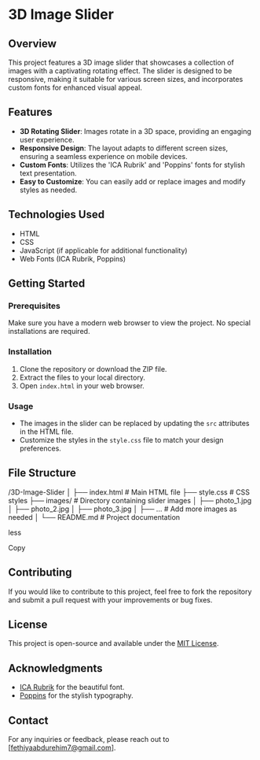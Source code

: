# 3D Image Slider

## Overview

This project features a 3D image slider that showcases a collection of images with a captivating rotating effect. The slider is designed to be responsive, making it suitable for various screen sizes, and incorporates custom fonts for enhanced visual appeal.

## Features

- **3D Rotating Slider**: Images rotate in a 3D space, providing an engaging user experience.
- **Responsive Design**: The layout adapts to different screen sizes, ensuring a seamless experience on mobile devices.
- **Custom Fonts**: Utilizes the 'ICA Rubrik' and 'Poppins' fonts for stylish text presentation.
- **Easy to Customize**: You can easily add or replace images and modify styles as needed.

## Technologies Used

- HTML
- CSS
- JavaScript (if applicable for additional functionality)
- Web Fonts (ICA Rubrik, Poppins)

## Getting Started

### Prerequisites

Make sure you have a modern web browser to view the project. No special installations are required.

### Installation

1. Clone the repository or download the ZIP file.
2. Extract the files to your local directory.
3. Open `index.html` in your web browser.

### Usage

- The images in the slider can be replaced by updating the `src` attributes in the HTML file.
- Customize the styles in the `style.css` file to match your design preferences.

## File Structure

/3D-Image-Slider
│
├── index.html # Main HTML file
├── style.css # CSS styles
├── images/ # Directory containing slider images
│ ├── photo_1.jpg
│ ├── photo_2.jpg
│ ├── photo_3.jpg
│ ├── ... # Add more images as needed
│
└── README.md # Project documentation

less

Copy

## Contributing

If you would like to contribute to this project, feel free to fork the repository and submit a pull request with your improvements or bug fixes.

## License

This project is open-source and available under the [MIT License](LICENSE).

## Acknowledgments

- [ICA Rubrik](https://fonts.cdnfonts.com/css/ica-rubrik-black) for the beautiful font.
- [Poppins](https://fonts.cdnfonts.com/css/poppins) for the stylish typography.

## Contact

For any inquiries or feedback, please reach out to [fethiyaabdurehim7@gmail.com].